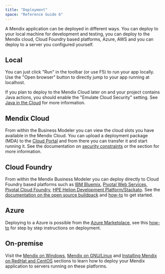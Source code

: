 ```yaml
---
title: "Deployment"
space: "Reference Guide 6"
---
```



A Mendix application can be deployed in different ways. You can deploy to your local machine for development and testing, you can deploy to the Mendix cloud, Cloud Foundry based platforms, Azure, AWS and you can deploy to a server you configured yourself.

## Local

You can just click "Run" in the toolbar (or use F5) to run your app locally. Use the "Open browser" button to directly jump to your app running at localhost.

If you plan to deploy to the Mendix Cloud later on and your project contains Java actions, you should enable the "Emulate Cloud Security" setting. See [Java in the Cloud](/mendixcloud/Java+in+the+Cloud) for more information.

## Mendix Cloud

From within the Business Modeler you can view the cloud slots you have available in the Mendix Cloud. You can upload a deployment package (MDA) to the [Cloud Portal](https://cloud.mendix.com) and from there you can transfer it and start running it. See the documentation on [security constraints](/mendixcloud/Security+constraints+in+the+Mendix+Cloud) or the  section for more information.

## Cloud Foundry

From within the Mendix Business Modeler you can deploy directly to Cloud Foundry based platforms such as [IBM Bluemix](/howto6/Deploy+a+Mendix+App+to+IBM+Bluemix), [Pivotal Web Services, Pivotal Cloud Foundry](/howto6/Deploy+a+Mendix+App+to+Pivotal), [HPE Helion Development Platform/Stackato](/howto6/Deploy+a+Mendix+App+to+HP+Helion). See the [documentation on the open source buildpack](https://github.com/mendix/cf-mendix-buildpack) and [how-to](/howto6/Deploy+a+Mendix+App+to+Cloud+Foundry) to get started.

## Azure

Deploying to a Azure is possible from the [Azure Marketplace](https://azure.microsoft.com/en-us/marketplace/partners/mendix/mendix-pro/), see this [how-to](/mendixcloud/How+to+deploy+a+Mendix+app+on+Azure) for step by step instructions on deployment.

## On-premise

Visit the [Mendix on Windows](/howto6/Deploy+Mendix+on+Microsoft+Windows), [Mendix on GNU/Linux](/howto6/Installing+Mendix+on+Debian+GNU+Linux) and [Installing Mendix on RedHat and CentOS](/howto6/Installing+Mendix+on+RedHat+and+CentOS) sections to learn how to deploy your Mendix application to servers running on these platforms.
